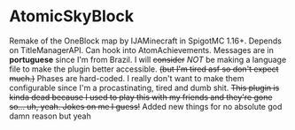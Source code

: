 # AtomicSkyBlock
 Remake of the OneBlock map by IJAMinecraft in SpigotMC 1.16+.
 Depends on TitleManagerAPI. Can hook into AtomAchievements.
 Messages are in **portuguese** since I'm from Brazil. I will ~~consider~~ *NOT* be making a language file to make the plugin better accessible. ~~(but I'm tired asf so don't expect much.)~~
 Phases are hard-coded. I really don't want to make them configurable since I'm a procastinating, tired and dumb shit.
 ~~This plugin is kinda dead because I used to play this with my friends and they're gone so... uh, yeah. Jokes on me I guess!~~ Added new things for no absolute god damn reason but yeah
